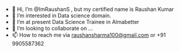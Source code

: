 - 👋 Hi, I’m @ImRaushanS , but my certified name is Raushan Kumar 
- 👀 I’m interested in Data science domain.
- 🌱 I’m at present Data Science Trainee in Almabetter
- 💞️ I’m looking to collaborate on ...
- 📫 How to reach me  via raushansharma100@gmail.com  or +91 9905587362

<!---
Rusii123/Rusii123 is a ✨ special ✨ repository because its `README.md` (this file) appears on your GitHub profile.
You can click the Preview link to take a look at your changes.
--->
